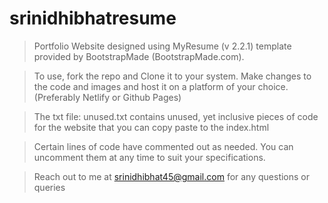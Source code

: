 # srinidhibhatresume

> Portfolio Website designed using MyResume (v 2.2.1) template provided by BootstrapMade (BootstrapMade.com).

> To use, fork the repo and Clone it to your system. Make changes to the code and images and host it on a platform of your choice. (Preferably Netlify or Github Pages)

> The txt file: unused.txt contains unused, yet inclusive pieces of code for the website that you can copy paste to the index.html

> Certain lines of code have commented out as needed. You can uncomment them at any time to suit your specifications.

> Reach out to me at srinidhibhat45@gmail.com for any questions or queries
